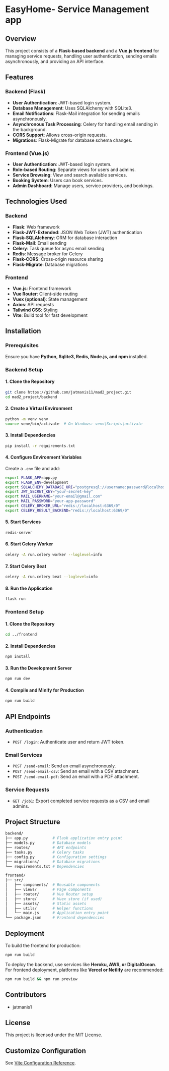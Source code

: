 # EasyHome- Service Management app

## Overview
This project consists of a **Flask-based backend** and a **Vue.js frontend** for managing service requests, handling user authentication, sending emails asynchronously, and providing an API interface.

## Features
### Backend (Flask)
- **User Authentication**: JWT-based login system.
- **Database Management**: Uses SQLAlchemy with SQLite3.
- **Email Notifications**: Flask-Mail integration for sending emails asynchronously.
- **Asynchronous Task Processing**: Celery for handling email sending in the background.
- **CORS Support**: Allows cross-origin requests.
- **Migrations**: Flask-Migrate for database schema changes.

### Frontend (Vue.js)
- **User Authentication**: JWT-based login system.
- **Role-based Routing**: Separate views for users and admins.
- **Service Browsing**: View and search available services.
- **Booking System**: Users can book services.
- **Admin Dashboard**: Manage users, service providers, and bookings.

## Technologies Used
### Backend
- **Flask**: Web framework
- **Flask-JWT-Extended**: JSON Web Token (JWT) authentication
- **Flask-SQLAlchemy**: ORM for database interaction
- **Flask-Mail**: Email sending
- **Celery**: Task queue for async email sending
- **Redis**: Message broker for Celery
- **Flask-CORS**: Cross-origin resource sharing
- **Flask-Migrate**: Database migrations

### Frontend
- **Vue.js**: Frontend framework
- **Vue Router**: Client-side routing
- **Vuex (optional)**: State management
- **Axios**: API requests
- **Tailwind CSS**: Styling
- **Vite**: Build tool for fast development

## Installation

### Prerequisites
Ensure you have **Python, Sqlite3, Redis, Node.js, and npm** installed.

### Backend Setup
#### 1. Clone the Repository
```bash
git clone https://github.com/jatmanis11/mad2_project.git
cd mad2_project/backend
```

#### 2. Create a Virtual Environment
```bash
python -m venv venv
source venv/bin/activate  # On Windows: venv\Scripts\activate
```

#### 3. Install Dependencies
```bash
pip install -r requirements.txt
```

#### 4. Configure Environment Variables
Create a `.env` file and add:
```bash
export FLASK_APP=app.py
export FLASK_ENV=development
export SQLALCHEMY_DATABASE_URI="postgresql://username:password@localhost/db_name"
export JWT_SECRET_KEY="your-secret-key"
export MAIL_USERNAME="your-email@gmail.com"
export MAIL_PASSWORD="your-app-password"
export CELERY_BROKER_URL="redis://localhost:6369/0"
export CELERY_RESULT_BACKEND="redis://localhost:6369/0"
```

#### 5. Start Services
```bash
redis-server
```

#### 6. Start Celery Worker
```bash
celery -A run.celery worker --loglevel=info
```
#### 7. Start Celery Beat
```bash
celery -A run.celery beat --loglevel=info
```

#### 8. Run the Application
```bash
flask run
```

### Frontend Setup
#### 1. Clone the Repository
```bash
cd ../frontend
```

#### 2. Install Dependencies
```bash
npm install
```

#### 3. Run the Development Server
```bash
npm run dev
```

#### 4. Compile and Minify for Production
```bash
npm run build
```

## API Endpoints
### Authentication
- `POST /login`: Authenticate user and return JWT token.

### Email Services
- `POST /send-email`: Send an email asynchronously.
- `POST /send-email-csv`: Send an email with a CSV attachment.
- `POST /send-email-pdf`: Send an email with a PDF attachment.

### Service Requests
- `GET /job1`: Export completed service requests as a CSV and email admins.

## Project Structure
```bash
backend/
├── app.py           # Flask application entry point
├── models.py        # Database models
├── routes/          # API endpoints
├── tasks.py         # Celery tasks
├── config.py        # Configuration settings
├── migrations/      # Database migrations
└── requirements.txt # Dependencies

frontend/
├── src/
│   ├── components/  # Reusable components
│   ├── views/       # Page components
│   ├── router/      # Vue Router setup
│   ├── store/       # Vuex store (if used)
│   ├── assets/      # Static assets
│   ├── utils/       # Helper functions
│   └── main.js      # Application entry point
└── package.json     # Frontend dependencies
```

## Deployment
To build the frontend for production:
```bash
npm run build
```

To deploy the backend, use services like **Heroku, AWS, or DigitalOcean**.
For frontend deployment, platforms like **Vercel or Netlify** are recommended:
```bash
npm run build && npm run preview
```

## Contributors
- jatmanis1

## License
This project is licensed under the MIT License.

## Customize Configuration
See [Vite Configuration Reference](https://vite.dev/config/).


